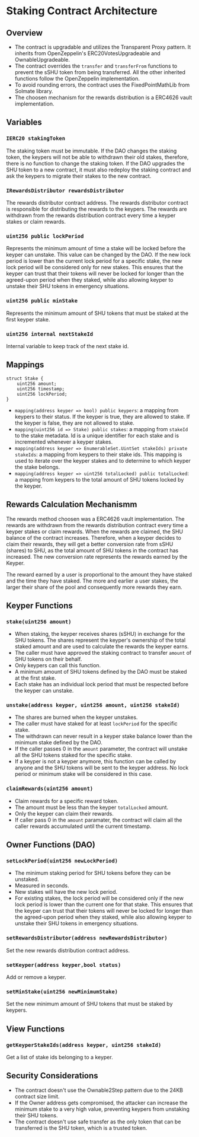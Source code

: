 # Staking Contract Architecture

## Overview

-   The contract is upgradable and utilizes the Transparent Proxy pattern. It
    inherits from OpenZeppelin's ERC20VotesUpgradeable and
    OwnableUpgradeable.
-   The contract overrides the `transfer` and
    `transferFrom` functions to prevent the sSHU token from being transferred. All
    the other inherited functions follow the OpenZeppelin implementation.
-   To avoid rounding errors, the contract uses the FixedPointMathLib from Solmate
    library.
-   The choosen mechanism for the rewards distribution is a ERC4626 vault implementation.

## Variables

### `IERC20 stakingToken`

The staking token must be immutable. If the DAO changes the staking token, the
keypers will not be able to withdrawn their old stakes, therefore, there is no
function to change the staking token. If the DAO upgrades the SHU token to a new contract, it must also redeploy the staking contract and ask the keypers to migrate their stakes to the new contract.

### `IRewardsDistributor rewardsDistributor`

The rewards distributor contract address. The rewards distributor contract is
responsible for distributing the rewards to the keypers. The rewards are
withdrawn from the rewards distribution contract every time a keyper stakes or
claim rewards.

### `uint256 public lockPeriod`

Represents the minimum amount of time a stake will be locked before the keyper
can unstake. This value can be changed by the DAO. If the new lock period is
lower than the current lock period for a specific stake, the new lock period
will be considered only for new stakes. This ensures that the keyper can trust
that their tokens will never be locked for longer than the agreed-upon period
when they staked, while also allowing keyper to unstake their SHU tokens in
emergency situations.

### `uint256 public minStake`

Represents the minimum amount of SHU tokens that must be staked at the first
keyper stake.

### `uint256 internal nextStakeId`

Internal variable to keep track of the next stake id.

## Mappings

```solidity
struct Stake {
    uint256 amount;
    uint256 timestamp;
    uint256 lockPeriod;
}
```

-   `mapping(address keyper => bool) public keypers`: a mapping from keypers to
    their status. If the keyper is true, they are allowed to stake. If the keyper
    is false, they are not allowed to stake.
-   `mapping(uint256 id => Stake) public stakes`: a mapping from `stakeId` to
    the stake metadata. Id is a unique identifier for each stake and is
    incremented whenever a keyper stakes.
-   `mapping(address keyper => EnumerableSet.UintSet stakeIds) private
stakeIds`: a mapping from keypers to their stake ids. This mapping is used
    to iterate over the keyper stakes and to determine to which keyper the stake
    belongs.
-   `mapping(address keyper => uint256 totalLocked) public totalLocked`: a
    mapping from keypers to the total amount of SHU tokens locked by the keyper.

## Rewards Calculation Mechanismm

The rewards method choosen was a ERC4626 vault implementation.
The rewards are withdrawn from the rewards distribution contract every time a keyper
stakes or claim rewards. When the rewards are claimed, the SHU balance of the
contract increases. Therefore, when a keyper decides to claim their rewards,
they will get a better conversion rate from sSHU (shares) to SHU, as the total
amount of SHU tokens in the contract has increased. The new conversion rate
represents the rewards earned by the Keyper.

The reward earned by a user is proportional to the amount they have staked and
the time they have staked. The more and earlier a user stakes, the larger their
share of the pool and consequently more rewards they earn.

## Keyper Functions

### `stake(uint256 amount)`

-   When staking, the keyper receives shares (sSHU) in exchange for the SHU tokens. The shares represent the keyper's ownership of the total staked amount and are used to calculate the rewards the keyper earns.
-   The caller must have approved the staking contract to transfer `amount` of SHU tokens on their behalf.
-   Only keypers can call this function.
-   A minimum amount of SHU tokens defined by the DAO must be staked at the
    first stake.
-   Each stake has an individual lock period that must be respected before the
    keyper can unstake.

### `unstake(address keyper, uint256 amount, uint256 stakeId)`

-   The shares are burned when the keyper unstakes.
-   The caller must have staked for at least `lockPeriod` for the specific stake.
-   The withdrawn can never result in a keyper stake balance lower than the
    minimum stake defined by the DAO.
-   If the caller passes 0 in the `amount` parameter, the contract will unstake
    all the SHU tokens staked for the specific stake.
-   If a keyper is not a keyper anymore, this function can be called by anyone
    and the SHU tokens will be sent to the keyper address. No lock period or
    minimum stake will be considered in this case.

### `claimRewards(uint256 amount)`

-   Claim rewards for a specific reward token.
-   The amount must be less than the keyper `totalLocked` amount.
-   Only the keyper can claim their rewards.
-   If caller pass 0 in the `amount` paramater, the contract will claim all the
    caller rewards accumulated until the current timestamp.

## Owner Functions (DAO)

### `setLockPeriod(uint256 newLockPeriod)`

-   The minimum staking period for SHU tokens before they can be unstaked.
-   Measured in seconds.
-   New stakes will have the new lock period.
-   For existing stakes, the lock period will be considered only if the new lock
    period is lower than the current one for that stake. This ensures that the
    keyper can trust that their tokens will never be locked for longer than the
    agreed-upon period when they staked, while also allowing keyper to unstake
    their SHU tokens in emergency situations.

### `setRewardsDistributor(address newRewardsDistributor)`

Set the new rewards distribution contract address.

### `setKeyper(address keyper,bool status)`

Add or remove a keyper.

### `setMinStake(uint256 newMinimumStake)`

Set the new minimum amount of SHU tokens that must be staked by keypers.

## View Functions

### `getKeyperStakeIds(address keyper, uint256 stakeId)`

Get a list of stake ids belonging to a keyper.

## Security Considerations

-   The contract doesn't use the Ownable2Step pattern due to the 24KB contract
    size limit.
-   If the Owner address gets compromised, the attacker can increase the minimum
    stake to a very high value, preventing keypers from unstaking their SHU tokens.
-   The contract doesn't use safe transfer as the only token that can be
    transferred is the SHU token, which is a trusted token.
